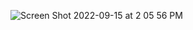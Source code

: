 ![Screen Shot 2022-09-15 at 2 05 56 PM](https://user-images.githubusercontent.com/3490745/190388410-619d9a27-639c-41e0-8f31-393ad925b4d2.png)
